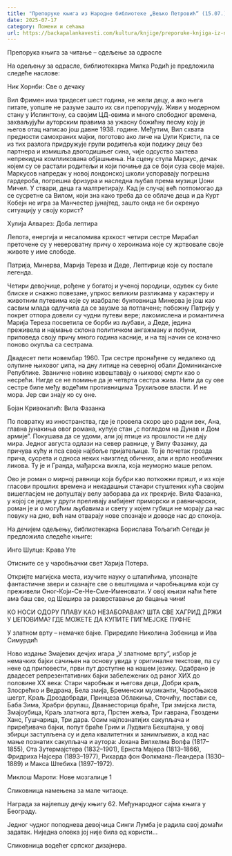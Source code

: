 ```yaml
---
title: "Препоруке књига из Народне библиотеке „Вељко Петровић“ (15.07.)"
date: 2025-07-17
category: Помени и сећања
url: https://backapalankavesti.com/kultura/knjige/preporuke-knjiga-iz-narodne-biblioteke-veljko-petrovic-15-07/
---
```


Препорука књига за читање – одељење за одрасле

На одељењу за одрасле, библиотекарка Милка Родић је предложила следеће наслове:

Ник Хорнби: Све о дечаку

Вил Фримен има тридесет шест година, не жели децу, а ако њега питате, уопште не разуме зашто их сви препоручују. Живи у модерном стану у Ислингтону, са својим ЦД-овима и много слободног времена, захваљујући ауторским правима за ужасну божићну песму коју је његов отац написао још давне 1938. године. Међутим, Вил схвата предности самохраних мајки, поготово ако личе на Џули Кристи, па се из тих разлога придружује групи родитеља који подижу децу без партнера и измишља двогодишњег сина, чије одсуство захтева непрекидна компликована објашњења. На сцену ступа Маркус, дечак којем су се растали родитељи и који почиње да се боји суза своје мајке. Маркусов напредак у новој лондонској школи успоравају погрешна гардероба, погрешна фризура и наследна љубав према музици Џони Мичел. У ствари, деца га
малтретирају. Кад је случај већ потпомогао да се сусретне са Вилом, који зна како треба да се облаче деца и да Курт Кобејн не игра за Манчестер јунајтед, зашто онда не би окренуо ситуацију у своју корист?

Хулија Алварез: Доба лептира

Лепота, енергија и несаломива крхкост четири сестре Мирабал преточене су у невероватну причу о хероинама које су жртвовале своје животе у име слободе.

Патрија, Минерва, Марија Тереза и Деде, Лептирице које су постале легенда.

Четири девојчице, рођене у богатој и ученој породици, одувек су биле блиске и снажно повезане, упркос великим разликама у карактеру и животним путевима које су изабрале: бунтовница Минерва је још као сасвим млада одлучила да се заузме за потлачене; побожну Патрију у покрет отпора довели су чудни путеви вере; лакомислена и романтична Марија Тереза посветила се борби из љубави, а Деде, једина преживела и најмање склона политичком ангажману и побуни, приповеда своју причу много година касније, и на тај начин се коначно поново окупља са сестрама.

Двадесет пети новембар 1960. Три сестре пронађене су недалеко од олупине њиховог џипа, на дну литице на северној обали Доминиканске Републике. Званичне новине извештавају о њиховој смрти као о несрећи. Нигде се не помиње да је четврта сестра жива. Нити да су ове сестре биле међу водећим противницима Трухиљове власти. И не мора. Јер сви знају ко су оне.

Бојан Кривокапић: Вила Фазанка

По повратку из иностранства, где је провела скоро цео радни век, Ана, главна јунакиња овог романа, купује стан „с погледом на Дунав и Дом армије”. Покушава да се удоми, али јој птице из прошлости не дају мира. Једног августа одлази на север равнице, у Вилу Фазанку, да причува кућу и пса своје најбоље пријатељице. То је почетак грозда прича, сусрета и односа неких наизглед обичних, али и врло необичних ликова. Ту је и Гранда, мађарска вижла, која неуморно маше репом.

Ово је роман о мирној равници која бубри као поткожни пришт, и из које гласови прошлих времена и некадашњи станари стуштених кућа својим вишегласјем не допуштају велу заборава да их прекрије. Вила Фазанка, у којој се један у други преливају амбијент приморски и равничарски, роман је и о могућим љубавима и свету у којем губици не морају да нас повуку на дно, већ нам отварају нове спознаје и доводе нас до спокоја.

На дечијем одељењу, библиотекарка Борислава Тољагић Сегеди је предложила следеће књиге:

Инго Шулце: Крава Уте

Отисните се у чаробњачки свет Харија Потера.

Откријте магијска места, изучите науку о штапићима, упознајте фантастичне звери и сазнајте све о вештицама и чаробњацима који су преживели Оног-Који-Се-Не-Сме-Именовати. У овој књизи наћи ћете ама баш све, од Шешира за разврставање до бацања чини!

КО НОСИ ОДОРУ ПЛАВУ КАО НЕЗАБОРАВАК?
ШТА СВЕ ХАГРИД ДРЖИ У ЏЕПОВИМА?
ГДЕ МОЖЕТЕ ДА КУПИТЕ ПИГМЕЈСКЕ ПУФНЕ

У златном врту – немачке бајке. Приредиле Николина Зобеница и Ива Симурдић

Ново издање Змајевих дечјих игара „У златноме врту“, избор је немачких бајки сачињен на основу увида у оригиналне текстове, па су неке од приповести, први пут доступне на нашем језику. Одабрано је двадесет репрезентативних бајки забележених од раног XИX до половине XX века: Стари чаробњак и његова деца, Добри краљ, Злосрећко и Ведрана, Бела змија, Бременски музиканти, Чаробњаков шегрт, Краљ Дроздобради, Принцеза Облакиња, Сточићу, постави се, Баба Зима, Храбри фрулаш, Дванаесторица браће, Три змијска листа, Змајоубица, Краљ златнога врта, Прстен жеља, Три гаврана, Гвоздени Ханс, Гушчарица, Три дара. Осим најпознатијих сакупљача и приређивача бајки, попут браће Грим и Лудвига Бехштајна, у овој збирци заступљена су и дела квалитетних и занимљивих, а код нас мање познатих сакупљача и аутора: Јохана Вилхелма Волфа (1817–1855), Ота Зутермајстера (1832–1901), Ернста Мајера (1813–1866), Фридриха Најсера (1893–1977), Рихарда фон Фолкмана-Леандера (1830–1889) и Макса Штебиха (1897–1972).

Миклош Мароти: Нове мозгалице 1

Сликовница намењена за мале читаоце.

Награда за најлепшу дечју књигу 62. Међународног сајма књига у Београду.

Једног чудног поподнева девојчица Синги Лумба је радила свој домаћи задатак. Ниједна оловка јој није била од користи…

Сликовница водећег српског дизајнера.
